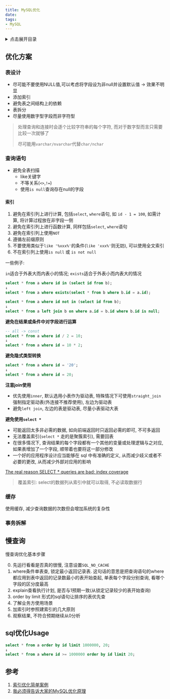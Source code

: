 ```yaml
---
title: MySQL优化
date:
tags:
- MySQL
---
```

<details>
<summary>点击展开目录</summary>
<!-- TOC -->

- [优化方案](#优化方案)
    - [表设计](#表设计)
    - [查询语句](#查询语句)
        - [索引](#索引)
    - [缓存](#缓存)
    - [事务拆解](#事务拆解)
- [慢查询](#慢查询)
- [sql优化Usage](#sql优化usage)
- [参考](#参考)

<!-- /TOC -->
</details>

## 优化方案

### 表设计

* 尽可能不要使用NULL值,可以考虑将字段设为非null并设置默认值 -> 效果不明显
* 添加索引
* 避免表之间结构上的依赖
* 表拆分
* 尽量使用数字型字段而非字符型

> 处理查询和连接时会逐个比较字符串的每个字符, 而对于数字型而言只需要比较一次就够了
>
> 尽可能用`varchar/nvarchar`代替`char/nchar`

### 查询语句

* 避免全表扫描
  - like关键字
  - 不等关系(`<>`,`!=`)
  - 使用`is null`查询存在null的字段

#### 索引

1. 避免在索引列上进行计算, 包括`select`, `where`语句, 如 `id - 1 = 100`, 如需计算, 将计算过程放在非字段一侧
2. 避免在索引列上进行函数计算, 同样包括`select`, `where`语句
3. 避免在索引列上使用`NOT`
4. 遵循左前缀原则
5. 不要使用类似于`like '%xxx%'`的条件(`like 'xxx%'`则无妨), 可以使用全文索引
6. 不在索引列上使用`is null` 或 `is not null`

一些例子:

`in`适合于外表大而内表小的情况; `exists`适合于外表小而内表大的情况

```sql
select * from a where id in (select id from b);
↓
select * from a where exists(select * from b where b.id = a.id);
```

```sql
select * from a where id not in (select id from b);
↓
select * from a left join b on where a.id = b.id where b.id is null;
```

**避免在结果或条件中对字段进行运算**

```sql
-- all -> const
select * from a where id / 2 = 10;
↓
select * from a where id = 10 * 2;
```

**避免隐式类型转换**
```sql
select * from a where id = '20';
↓
select * from a where id = 20;
```

**注意join使用**

* 优先使用`inner`, 默认选用小表作为驱动表, 特殊情况下可使用`straight_join`强制指定驱动表(外连接不推荐使用), 左边为驱动表
* 避免`left join`, 左边的表是驱动表, 尽量小表驱动大表

**避免使用`select *`**

* 可能返回太多非必需的数据, 如向前端返回时只返回必需的即可, 不可多返回
* 无法覆盖索引(`select *` 走的是聚簇索引), 需要回表
* 在很多情况下, 查询结果的每个字段都有一个其他的变量或处理逻辑与之对应, 如果表增加了一个字段, 顺带着也要将这一部分修改
* 一个好的应用程序设计应当能够在 sql 中有准确的定义, 从而减少歧义或者不必要的更改, 从而减少外部对应用的影响

[The real reason SELECT * queries are bad: index coverage](https://weblogs.asp.net/jongalloway/the-real-reason-select-queries-are-bad-index-coverage)

> 覆盖索引: select的数据列从索引中就可以取得, 不必读取数据行

### 缓存

使用缓存, 减少查询数据的次数但会增加系统的复杂性


### 事务拆解



## 慢查询

慢查询优化基本步骤

0. 先运行看看是否真的很慢, 注意设置`SQL_NO_CACHE`
1. where条件单表查, 锁定最小返回记录表. 这句话的意思是把查询语句的where都应用到表中返回的记录数最小的表开始查起, 单表每个字段分别查询, 看哪个字段的区分度最高
2. explain查看执行计划, 是否与1预期一致(从锁定记录较少的表开始查询)
3. order by limit 形式的sql语句让排序的表优先查
4. 了解业务方使用场景
5. 加索引时参照建索引的几大原则
6. 观察结果, 不符合预期继续从0分析

## sql优化Usage

```sql
select * from a order by id limit 1000000, 20;
↓
select * from a where id >= 1000000 order by id limit 20;
```

## 参考

1. [索引优化简单案例](https://blog.csdn.net/wuseyukui/article/details/72238817)
2. [我必须得告诉大家的MySQL优化原理](https://segmentfault.com/p/1210000010650656)
